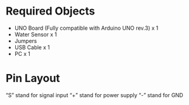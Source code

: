 # Required Objects
- UNO Board (Fully compatible with Arduino UNO rev.3) x 1
- Water Sensor x 1
- Jumpers
- USB Cable x 1
- PC x 1

# Pin Layout
“S” stand for signal input
“+” stand for power supply
“-” stand for GND
